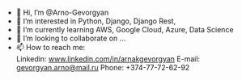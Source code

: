 - 👋 Hi, I’m @Arno-Gevorgyan
- 👀 I’m interested in Python, Django, Django Rest,
- 🌱 I’m currently learning AWS, Google Cloud, Azure, Data Science 
- 💞️ I’m looking to collaborate on ...
- 📫 How to reach me:  
          Linkedin:  www.linkedin.com/in/arnakgevorgyan
          E-mail:    gevorgyan.arno@mail.ru
          Phone:     +374-77-72-62-92

<!---
Arno-Gevorgyan/Arno-Gevorgyan is a ✨ special ✨ repository because its `README.md` (this file) appears on your GitHub profile.
You can click the Preview link to take a look at your changes.
--->
